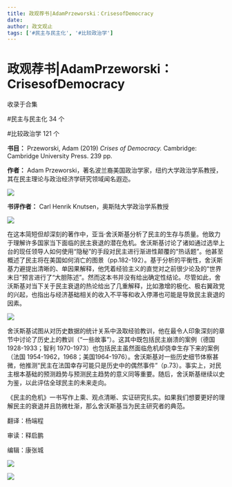 ```yaml
---
title: 政观荐书|AdamPrzeworski：CrisesofDemocracy
date: 
author: 政文观止
tags: ['#民主与民主化', '#比较政治学']
---
```

# 政观荐书|AdamPrzeworski：CrisesofDemocracy


收录于合集

#民主与民主化 34 个

#比较政治学 121 个

**书目：** Przeworski, Adam (2019) _Crises of Democracy._ Cambridge: Cambridge
University Press. 239 pp.

 **作者：** Adam Przeworski，著名波兰裔美国政治学家，纽约大学政治学系教授，其在民主理论与政治经济学研究领域闻名遐迩。

  

![](/images/374/2.jpeg)

  

 **书评作者：** Carl Henrik Knutsen，奥斯陆大学政治学系教授

  

![](/images/374/3.jpeg)

  

  

在这本简短但却深刻的著作中，亚当·舍沃斯基分析了民主的生存与质量。他致力于理解许多国家当下面临的民主衰退的潜在危机。舍沃斯基讨论了诸如通过选举上台的现任领导人如何使用“隐秘”的手段对民主进行渐进性颠覆的“热话题”。他甚至概述了民主将在美国如何消亡的图景（pp.182-192）。基于分析的平衡性，舍沃斯基力避提出清晰的、单因果解释，他凭着经验主义的直觉对之前很少论及的“世界末日”预言进行了“大胆陈述”。然而这本书并没有给出确定性结论。尽管如此，舍沃斯基对当下关于民主衰退的热论给出了几重解释，比如激增的极化、极右翼政党的兴起，也指出与经济基础相关的收入不平等和收入停滞也可能是导致民主衰退的因素。

  

![](/images/374/4.jpeg)

  

舍沃斯基试图从对历史数据的统计关系中汲取经验教训，他在最令人印象深刻的章节中讨论了历史上的教训（“一些故事”）。这其中既包括民主崩溃的案例（德国
1928-1933；智利 1970-1973）也包括民主虽然面临危机却侥幸生存下来的案例（法国
1954-1962，1968；美国1964-1976）。舍沃斯基对一些历史细节体察甚微，他推测“民主在法国幸存可能只是历史中的偶然事件”（p.73）。事实上，对民主根本基础的预测趋势与预测民主趋势的意义同等重要。随后，舍沃斯基继续以史为鉴，以此评估全球民主的未来走向。

  

《民主的危机》一书写作上乘、观点清晰、实证研究扎实。如果我们想要更好的理解民主的衰退并且防微杜渐，那么舍沃斯基当为民主研究者的典范。

  

翻译：杨端程  

审读：释启鹏

编辑：康张城

![](/images/374/5.jpeg)

  
![](/images/374/6.jpeg)

  

